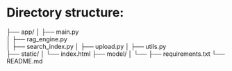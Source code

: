 # Directory structure:
├── app/
│   ├── main.py     
│   ├── rag_engine.py    
│   ├── search_index.py 
│   ├── upload.py
│   ├── utils.py  
├── static/
│   └── index.html 
├── model/
│   └── <downloaded-model> 
├── requirements.txt
└── README.md
